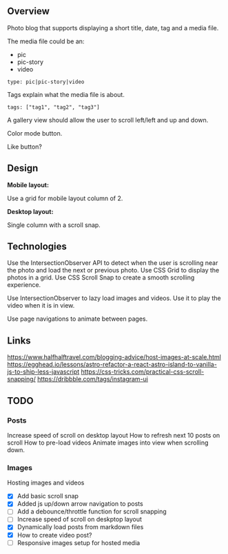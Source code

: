 ## Overview

Photo blog that supports displaying a short title, date, tag and a media file.

The media file could be an:

- pic
- pic-story
- video

```
type: pic|pic-story|video
```


Tags explain what the media file is about.

```
tags: ["tag1", "tag2", "tag3"]
```


A gallery view should allow the user to scroll left/left and up and down.

Color mode button.

Like button?


## Design

**Mobile layout:**

Use a grid for mobile layout column of 2.


**Desktop layout:**

Single column with a scroll snap.


## Technologies 

Use the IntersectionObserver API to detect when the user is scrolling near the photo and load the next or previous photo.
Use CSS Grid to display the photos in a grid.
Use CSS Scroll Snap to create a smooth scrolling experience.


Use IntersectionObserver to lazy load images and videos.
Use it to play the video when it is in view.


Use page navigations to animate between pages.



## Links

https://www.halfhalftravel.com/blogging-advice/host-images-at-scale.html
https://egghead.io/lessons/astro-refactor-a-react-astro-island-to-vanilla-js-to-ship-less-javascript
https://css-tricks.com/practical-css-scroll-snapping/
https://dribbble.com/tags/instagram-ui

## TODO


### Posts

Increase speed of scroll on desktop layout
How to refresh next 10 posts on scroll
How to pre-load videos
Animate images into view when scrolling down.


### Images

Hosting images and videos




- [x] Add basic scroll snap
- [x] Added js up/down arrow navigation to posts
- [ ] Add a debounce/throttle function for scroll snapping
- [ ] Increase speed of scroll on deskptop layout
- [x] Dynamically load posts from markdown files
- [x] How to create video post?
- [ ] Responsive images setup for hosted media